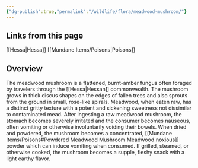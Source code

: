 ```yaml
---
{"dg-publish":true,"permalink":"/wildlife/flora/meadwood-mushroom/"}
---
```


## Links from this page
[[Hessa\|Hessa]]
[[Mundane Items/Poisons\|Poisons]]
## Overview
The meadwood mushroom is a flattened, burnt-amber fungus often foraged by travelers through the [[Hessa\|Hessan]] commonwealth. The mushroom grows in thick discus shapes on the edges of fallen trees and also sprouts from the ground in small, rose-like spirals. Meadwood, when eaten raw, has a distinct gritty texture with a potent and sickening sweetness not dissimilar to contaminated mead. After ingesting a raw meadwood mushroom, the stomach becomes severely irritated and the consumer becomes nauseous, often vomiting or otherwise involuntarily voiding their bowels. When dried and powdered, the mushroom becomes a concentrated, [[Mundane Items/Poisons#Powdered Meadwood Mushroom Meadwood\|noxious]] powder which can induce vomiting when consumed. If grilled, steamed, or otherwise cooked, the mushroom becomes a supple, fleshy snack with a light earthy flavor.